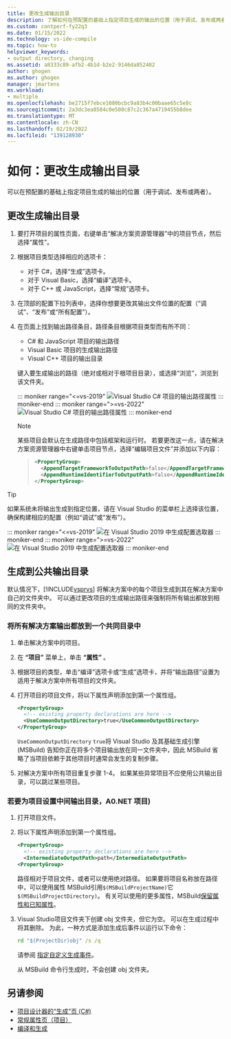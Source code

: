 ```yaml
---
title: 更改生成输出目录
description: 了解如何在预配置的基础上指定项目生成的输出的位置（用于调试、发布或两者）。
ms.custom: contperf-fy22q3
ms.date: 01/15/2022
ms.technology: vs-ide-compile
ms.topic: how-to
helpviewer_keywords:
- output directory, changing
ms.assetid: a8333c89-afb2-4b1d-b2e2-9146da852402
author: ghogen
ms.author: ghogen
manager: jmartens
ms.workload:
- multiple
ms.openlocfilehash: be2715f7ebce1080bcbc9a83b4c00baae65c5e8c
ms.sourcegitcommit: 2a3dc3ea8584c0e500c87c2c367a4719455b8dee
ms.translationtype: MT
ms.contentlocale: zh-CN
ms.lasthandoff: 02/19/2022
ms.locfileid: "139128930"
---
```

# <a name="how-to-change-the-build-output-directory"></a>如何：更改生成输出目录

可以在预配置的基础上指定项目生成的输出的位置（用于调试、发布或两者）。

## <a name="change-the-build-output-directory"></a>更改生成输出目录

1. 要打开项目的属性页面，右键单击“解决方案资源管理器”中的项目节点，然后选择“属性”。

2. 根据项目类型选择相应的选项卡：

   - 对于 C#，选择“生成”选项卡。
   - 对于 Visual Basic，选择“编译”选项卡。
   - 对于 C++ 或 JavaScript，选择“常规”选项卡。

3. 在顶部的配置下拉列表中，选择你想要更改其输出文件位置的配置（“调试”、“发布”或“所有配置”）。

4. 在页面上找到输出路径条目，路径条目根据项目类型而有所不同：

   - C# 和 JavaScript 项目的输出路径
   - Visual Basic 项目的生成输出路径
   - Visual C++ 项目的输出目录

   键入要生成输出的路径（绝对或相对于根项目目录），或选择“浏览”，浏览到该文件夹。

   ::: moniker range="<=vs-2019"
   ![Visual Studio C# 项目的输出路径属性](media/output-path.png)
   ::: moniker-end
   ::: moniker range=">=vs-2022"
   ![Visual Studio C# 项目的输出路径属性](media/vs-2022/output-path.png)
   ::: moniker-end

   > [!NOTE]
   > 某些项目会默认在生成路径中包括框架和运行时。 若要更改这一点，请在解决方案资源管理器中右键单击项目节点，选择“编辑项目文件”并添加以下内容：

   > ```xml
   > <PropertyGroup>
   >   <AppendTargetFrameworkToOutputPath>false</AppendTargetFrameworkToOutputPath>
   >   <AppendRuntimeIdentifierToOutputPath>false</AppendRuntimeIdentifierToOutputPath>
   > </PropertyGroup>
   > ```

> [!TIP]
> 如果系统未将输出生成到指定位置，请在 Visual Studio 的菜单栏上选择该位置，确保构建相应的配置（例如“调试”或“发布”）。
>
> ::: moniker range="<=vs-2019"
> ![在 Visual Studio 2019 中生成配置选取器](media/build-configuration-chooser.png)
> ::: moniker-end
> ::: moniker range=">=vs-2022"
> ![在 Visual Studio 2019 中生成配置选取器](media/vs-2022/build-configuration-chooser.png)
> ::: moniker-end

## <a name="build-to-a-common-output-directory"></a>生成到公共输出目录

默认情况下，[!INCLUDE[vsprvs](../code-quality/includes/vsprvs_md.md)] 将解决方案中的每个项目生成到其在解决方案中自己的文件夹中。 可以通过更改项目的生成输出路径来强制将所有输出都放到相同的文件夹中。

### <a name="to-place-all-solution-outputs-in-a-common-directory"></a>将所有解决方案输出都放到一个共同目录中

1. 单击解决方案中的项目。

2. 在 **“项目”** 菜单上，单击 **“属性”** 。

3. 根据项目的类型，单击“编译”选项卡或“生成”选项卡，并将“输出路径”设置为适用于解决方案中所有项目的文件夹。

4. 打开项目的项目文件，将以下属性声明添加到第一个属性组。

   ```xml
   <PropertyGroup>
     <!-- existing property declarations are here -->
     <UseCommonOutputDirectory>true</UseCommonOutputDirectory>
   </PropertyGroup>
   ```

   `UseCommonOutputDirectory` `true`将 Visual Studio 及其基础生成引擎 (MSBuild) 告知你正在将多个项目输出放在同一文件夹中，因此 MSBuild 省略了当项目依赖于其他项目时通常会发生的复制步骤。

5. 对解决方案中所有项目重复步骤 1-4。 如果某些异常项目不应使用公共输出目录，可以跳过某些项目。

### <a name="to-set-the-intermediate-output-directory-for-a-project-net-projects"></a>若要为项目设置中间输出目录，A0.NET 项目) 

1. 打开项目文件。

1. 将以下属性声明添加到第一个属性组。

   ```xml
   <PropertyGroup>
     <!-- existing property declarations are here -->
     <IntermediateOutputPath>path</IntermediateOutputPath>
   <PropertyGroup>
   ```

   路径相对于项目文件，或者可以使用绝对路径。 如果要将项目名称放在路径中，可以使用属性 MSBuild引用`$(MSBuildProjectName)`它`$(MSBuildProjectDirectory)`。 有关可以使用的更多属性，MSBuild[保留属性和已知属性](../msbuild/msbuild-reserved-and-well-known-properties.md)。

1. Visual Studio项目文件夹下创建 obj 文件夹，但它为空。 可以在生成过程中将其删除。 为此，一种方式是添加生成后事件以运行以下命令：

   ```cmd
   rd "$(ProjectDir)obj" /s /q
   ```

   请参阅 [指定自定义生成事件](specifying-custom-build-events-in-visual-studio.md)。

   从 MSBuild 命令行生成时，不会创建 obj 文件夹。

## <a name="see-also"></a>另请参阅

- [项目设计器的“生成”页 (C#)](../ide/reference/build-page-project-designer-csharp.md)
- [常规属性页（项目）](/cpp/build/reference/general-property-page-project)
- [编译和生成](../ide/compiling-and-building-in-visual-studio.md)
